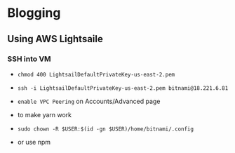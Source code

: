 # Blogging
## Using AWS Lightsaile
### SSH into VM
- `chmod 400 LightsailDefaultPrivateKey-us-east-2.pem`
- `ssh -i LightsailDefaultPrivateKey-us-east-2.pem bitnami@18.221.6.81`

- `enable VPC Peering` on Accounts/Advanced page

- to make yarn work
- `sudo chown -R $USER:$(id -gn $USER)/home/bitnami/.config`

- or use npm